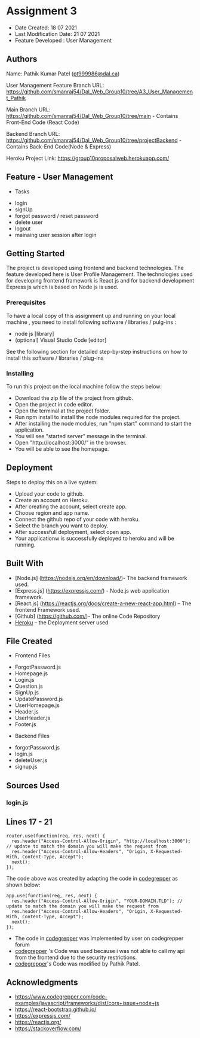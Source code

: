 # Assignment 3

* Date Created: 18 07 2021
* Last Modification Date: 21 07 2021
* Feature Developed : User Management

## Authors

Name: Pathik Kumar Patel (pt999986@dal.ca)

User Management Feature Branch URL: https://github.com/smanraj54/Dal_Web_Group10/tree/A3_User_Management_Pathik

Main Branch URL: https://github.com/smanraj54/Dal_Web_Group10/tree/main - Contains Front-End Code (React Code)

Backend Branch URL: https://github.com/smanraj54/Dal_Web_Group10/tree/projectBackend - Contains Back-End Code(Node & Express)

Heroku Project Link: https://group10proposalweb.herokuapp.com/

## Feature - User Management

* Tasks
- login
- signUp
- forgot password / reset password
- delete user
- logout
- mainaing user session after login

## Getting Started

The project is developed using frontend and backend technologies. The feature developed here is User Profile Management. The technologies used for developing frontend framework is React js and for backend development Express js which is based on Node js is used.

### Prerequisites

To have a local copy of this assignment up and running on your local machine , you need to install following software / libraries / pulg-ins :
- node js [library]
- (optional) Visual Studio Code [editor]

See the following section for detailed step-by-step instructions on how to install this software / libraries / plug-ins

### Installing

To run this project on the local machine follow the steps below:
- Download the zip file of the project from github.
- Open the project in code editor.
- Open the terminal at the project folder.
- Run npm install to install the node modules required for the project.
- After installing the node modules, run "npm start" command to start the application.
- You will see "started server" message in the terminal.
- Open "http://localhost:3000/" in the browser.
- You will be able to see the homepage.

## Deployment

Steps to deploy this on a live system:

- Upload your code to github.
- Create an account on Heroku.
- After creating the account, select create app.
- Choose region and app name.
- Connect the github repo of your code with heroku.
- Select the branch you want to deploy.
- After successfull deployment, select open app.
- Your applicationw is successfully deployed to heroku and will be running.

## Built With

* [Node.js] (https://nodejs.org/en/download/)- The backend framework used.
* [Express.js] (https://expressjs.com/) - Node.js web application framework.
* [React.js] (https://reactjs.org/docs/create-a-new-react-app.html) – The frontend Framework used.
* [Github] (https://github.com/)- The online Code Repository
* [Heroku](https://www.heroku.com) – the Deployment server used

## File Created
* Frontend Files
- ForgotPassword.js
- Homepage.js
- Login.js
- Question.js
- SignUp.js
- UpdatePassword.js
- UserHomepage.js
- Header.js
- UserHeader.js
- Footer.js

* Backend Files
- forgotPassword.js
- login.js
- deleteUser.js
- signup.js

## Sources Used

### login.js
Lines 17 - 21
---------------

```
router.use(function(req, res, next) {
  res.header("Access-Control-Allow-Origin", "http://localhost:3000"); // update to match the domain you will make the request from
  res.header("Access-Control-Allow-Headers", "Origin, X-Requested-With, Content-Type, Accept");
  next();
});

```

The code above was created by adapting the code in [codegrepper](https://www.codegrepper.com/code-examples/javascript/frameworks/dist/cors+issue+node+js) as shown below: 

```
app.use(function(req, res, next) {
  res.header("Access-Control-Allow-Origin", "YOUR-DOMAIN.TLD"); // update to match the domain you will make the request from
  res.header("Access-Control-Allow-Headers", "Origin, X-Requested-With, Content-Type, Accept");
  next();
});

```

- The code in [codegrepper](https://www.codegrepper.com/code-examples/javascript/frameworks/dist/cors+issue+node+js) was implemented by user on codegrepper forum
- [codegrepper](https://www.codegrepper.com/code-examples/javascript/frameworks/dist/cors+issue+node+js) 's Code was used because i was not able to call my api from the frontend due to the security restrictions. 
- [codegrepper](https://www.codegrepper.com/code-examples/javascript/frameworks/dist/cors+issue+node+js)'s Code was modified by Pathik Patel.

## Acknowledgments

* https://www.codegrepper.com/code-examples/javascript/frameworks/dist/cors+issue+node+js
* https://react-bootstrap.github.io/
* https://expressjs.com/
* https://reactjs.org/
* https://stackoverflow.com/